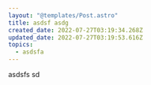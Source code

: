 ```yaml
---
layout: "@templates/Post.astro"
title: asdsf asdg
created_date: 2022-07-27T03:19:34.268Z
updated_date: 2022-07-27T03:19:53.616Z
topics:
  - asdsfa
---
```

asdsfs sd